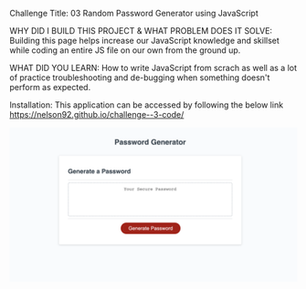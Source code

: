 Challenge Title: 03 Random Password Generator using JavaScript

WHY DID I BUILD THIS PROJECT & WHAT PROBLEM DOES IT SOLVE: Building this page helps increase our JavaScript knowledge and skillset while coding an entire JS file on our own from the ground up. 


WHAT DID YOU LEARN: How to write JavaScript from scrach as well as a lot of practice troubleshooting and de-bugging when something doesn't perform as expected. 

Installation: This application can be accessed by following the below link
https://nelson92.github.io/challenge--3-code/


 ![alt text](images/password_generator.png)

